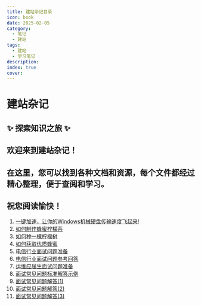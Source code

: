 ```yaml
---
title: 建站杂记目录
icon: book
date: 2025-02-05
category:
  - 笔记
  - 建站
tags:
  - 建站
  - 学习笔记
description: 
index: true
cover:
---
```


# 建站杂记

## ✨ 探索知识之旅 ✨

## 欢迎来到建站杂记！
## 在这里，您可以找到各种文档和资源，每个文件都经过精心整理，便于查阅和学习。
## 祝您阅读愉快！

1. [一键加速，让你的Windows机械硬盘传输速度飞起来!](./建站杂记/一键加速，让你的Windows机械硬盘传输速度飞起来!)
2. [如何制作蜂蜜柠檬茶](./建站杂记/如何制作蜂蜜柠檬茶)
3. [如何种一棵柠檬树](./建站杂记/如何种一棵柠檬树)
4. [如何获取优质蜂蜜](./建站杂记/如何获取优质蜂蜜)
5. [电信行业面试问题准备](./建站杂记/电信行业面试问题准备)
6. [电信行业面试问题参考回答](./建站杂记/电信行业面试问题参考回答)
7. [运维应届生面试问题准备](./建站杂记/运维应届生面试问题准备)
8. [面试常见问题标准解答示例](./建站杂记/面试常见问题标准解答示例)
9. [面试常见问题解答(1)](./建站杂记/面试常见问题解答(1))
10. [面试常见问题解答(2)](./建站杂记/面试常见问题解答(2))
11. [面试常见问题解答(3)](./建站杂记/面试常见问题解答(3))
